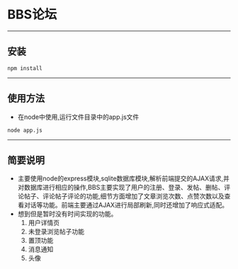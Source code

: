 # BBS论坛
----  
## 安装  
```
npm install
```
----
## 使用方法   
* 在node中使用,运行文件目录中的app.js文件
```
node app.js
```
----
## 简要说明  
* 主要使用node的express模块,sqlite数据库模块,解析前端提交的AJAX请求,并对数据库进行相应的操作,BBS主要实现了用户的注册、登录、发帖、删帖、评论帖子、评论帖子评论的功能,细节方面增加了文章浏览次数、点赞次数以及查看对话等功能。前端主要通过AJAX进行局部刷新,同时还增加了响应式适配。  
* 想到但是暂时没有时间实现的功能。  
    1. 用户详情页  
    2. 未登录浏览帖子功能  
    3. 置顶功能  
    4. 消息通知  
    5. 头像
